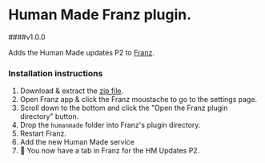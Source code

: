 # Human Made Franz plugin.
####v1.0.0

Adds the Human Made updates P2 to [Franz](http://meetfranz.com/).

### Installation instructions

1. Download & extract the [zip file](https://github.com/jazzsequence/humanmade-franz/files/735969/humanmade.zip).
2. Open Franz app & click the Franz moustache to go to the settings page.
3. Scroll down to the bottom and click the "Open the Franz plugin directory" button.
4. Drop the `humanmade` folder into Franz's plugin directory.
5. Restart Franz.
6. Add the new Human Made service
7. :tada: You now have a tab in Franz for the HM Updates P2.
